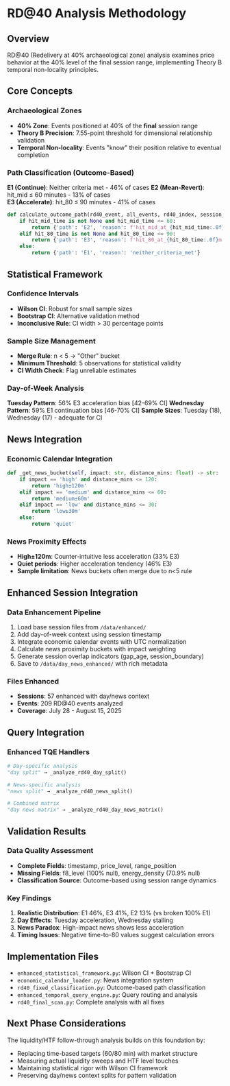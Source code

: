 # RD@40 Analysis Methodology

## Overview

RD@40 (Redelivery at 40% archaeological zone) analysis examines price behavior at the 40% level of the final session range, implementing Theory B temporal non-locality principles.

## Core Concepts

### Archaeological Zones
- **40% Zone**: Events positioned at 40% of the **final** session range
- **Theory B Precision**: 7.55-point threshold for dimensional relationship validation
- **Temporal Non-locality**: Events "know" their position relative to eventual completion

### Path Classification (Outcome-Based)

**E1 (Continue)**: Neither criteria met - 46% of cases
**E2 (Mean-Revert)**: hit_mid ≤ 60 minutes - 13% of cases  
**E3 (Accelerate)**: hit_80 ≤ 90 minutes - 41% of cases

```python
def calculate_outcome_path(rd40_event, all_events, rd40_index, session_start):
    if hit_mid_time is not None and hit_mid_time <= 60:
        return {'path': 'E2', 'reason': f'hit_mid_at_{hit_mid_time:.0f}m'}
    elif hit_80_time is not None and hit_80_time <= 90:
        return {'path': 'E3', 'reason': f'hit_80_at_{hit_80_time:.0f}m'}
    else:
        return {'path': 'E1', 'reason': 'neither_criteria_met'}
```

## Statistical Framework

### Confidence Intervals
- **Wilson CI**: Robust for small sample sizes
- **Bootstrap CI**: Alternative validation method
- **Inconclusive Rule**: CI width > 30 percentage points

### Sample Size Management
- **Merge Rule**: n < 5 → "Other" bucket
- **Minimum Threshold**: 5 observations for statistical validity
- **CI Width Check**: Flag unreliable estimates

### Day-of-Week Analysis

**Tuesday Pattern**: 56% E3 acceleration bias [42-69% CI]
**Wednesday Pattern**: 59% E1 continuation bias [46-70% CI]
**Sample Sizes**: Tuesday (18), Wednesday (17) - adequate for CI

## News Integration

### Economic Calendar Integration
```python
def _get_news_bucket(self, impact: str, distance_mins: float) -> str:
    if impact == 'high' and distance_mins <= 120:
        return 'high±120m'
    elif impact == 'medium' and distance_mins <= 60:
        return 'medium±60m'  
    elif impact == 'low' and distance_mins <= 30:
        return 'low±30m'
    else:
        return 'quiet'
```

### News Proximity Effects
- **High±120m**: Counter-intuitive less acceleration (33% E3)
- **Quiet periods**: Higher acceleration tendency (46% E3)
- **Sample limitation**: News buckets often merge due to n<5 rule

## Enhanced Session Integration

### Data Enhancement Pipeline
1. Load base session files from `/data/enhanced/`
2. Add day-of-week context using session timestamp
3. Integrate economic calendar events with UTC normalization
4. Calculate news proximity buckets with impact weighting
5. Generate session overlap indicators (gap_age, session_boundary)
6. Save to `/data/day_news_enhanced/` with rich metadata

### Files Enhanced
- **Sessions**: 57 enhanced with day/news context
- **Events**: 209 RD@40 events analyzed
- **Coverage**: July 28 - August 15, 2025

## Query Integration

### Enhanced TQE Handlers
```python
# Day-specific analysis
"day split" → _analyze_rd40_day_split()

# News-specific analysis  
"news split" → _analyze_rd40_news_split()

# Combined matrix
"day news matrix" → _analyze_rd40_day_news_matrix()
```

## Validation Results

### Data Quality Assessment
- **Complete Fields**: timestamp, price_level, range_position
- **Missing Fields**: f8_level (100% null), energy_density (70.9% null)
- **Classification Source**: Outcome-based using session range dynamics

### Key Findings
1. **Realistic Distribution**: E1 46%, E3 41%, E2 13% (vs broken 100% E1)
2. **Day Effects**: Tuesday acceleration, Wednesday stalling  
3. **News Paradox**: High-impact news shows less acceleration
4. **Timing Issues**: Negative time-to-80 values suggest calculation errors

## Implementation Files

- `enhanced_statistical_framework.py`: Wilson CI + Bootstrap CI
- `economic_calendar_loader.py`: News integration system
- `rd40_fixed_classification.py`: Outcome-based path classification
- `enhanced_temporal_query_engine.py`: Query routing and analysis
- `rd40_final_scan.py`: Complete analysis with all fixes

## Next Phase Considerations

The liquidity/HTF follow-through analysis builds on this foundation by:
- Replacing time-based targets (60/80 min) with market structure
- Measuring actual liquidity sweeps and HTF level touches
- Maintaining statistical rigor with Wilson CI framework
- Preserving day/news context splits for pattern validation